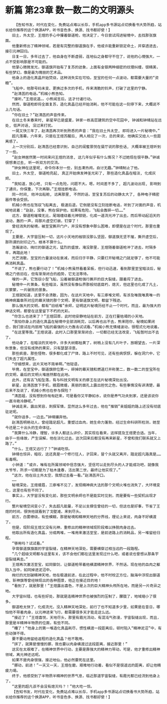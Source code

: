 # 新篇 第23章 数一数二的文明源头
        【告知书友，时代在变化，免费站点难以长存，手机app多书源站点切换看书大势所趋，站长给你推荐的这个换源APP，听书音色多、换源、找书都好使！】
       旧土，外太空，王煊的手心中攥着御道枪，他决定了，今日尝试闯进秘境中，去找那张旗面。
       他重新修出了精神领域，若是有完整的御道旗在手，他或许能重新锁定命土，并穿透进去，接引元神回归。
       日复一日，多年过去了，他自身在不断虚弱，连地仙之身都守不住了，说他的心境强大，一点不受影响那是不可能的。
       他掌心微微发光，御道旗开始有了复苏的迹象，上面有金银两种细密的纹理纠缠，很精美，有些梦幻，像是最为瑰丽的艺术品。
       他身上的造化真晶开始焚烧，这种消失实在可怕，至宝的任何一点波动，都需要大量的“资粮”。
       飞船中，他那号码未变、更换过多次的手机，传来清脆的铃声，打破了这里的宁静。
       “赵清菡的电话。”机械小熊告知。
       “接听。”王煊说道。。小熊闻言后，这才付诸行动。
       然而，御道枪即将全面复苏，造化真晶已经开始消耗，他不可能在这一刻停下来，大概说不上几句话。
       “你在旧土？”赵清菡的声音传来。
       在旧土冬末春来时, 新星早已是盛夏，钟家一栋高层建筑的空中花园中, 钟诚和钟晴站在远处, 低声对话, 没过来打扰。
       一晃又快三年了，赵清菡再次听到熟悉的声音：“我在旧土外太空, 即将进入一片秘境中。”
       超凡落幕，六年来，只是在王煊苏醒后, 两人相见了一次，总的来说，他确实又给人一些距离感了。
       上一次分别后，赵清菡已经意识到，自己的闺蜜景悦在餐厅说的那些话, 大概率被王煊听到了一些。
       “赵女神居然第一时间来问王煊的消息, 这几年似乎有什么情况？不过她现在很平静。”钟诚很想凑过去, 听一听双方的交流。
       “钟女神在这里呢, 命令你本分一些，别去凑热闹，自讨无趣。”钟晴制止了他。
       旧土，外太空, 御道枪亮起, 真正开始焕发神圣光彩了, 那些造化真晶在暗淡, 化成灰烬。
       “我知道，放心吧, 只有一点危险，问题不大。嗯，时间差不多了, 超凡波动出现, 影响到了通讯，你保重，下次再聊。”王煊挂断电话。
       同一时间, 他冲出船舱, 远离那里, 不然的话，至宝复苏后的动静太大了, 各种电子精密器件等会受损。
       机械小熊也在驾驭飞船离去, 极速后退，它倒是没有立刻挂断电话，听到了对面的声音，机械地说着：“赵赵，没事，熊在保护他，如果有危险，飞船会轰碎一切……”
       远方，御道枪璀璨无比，尾端缠绕着元神锁链，化成一道流光冲了出去，而后带动起滔天的波动，轰的一声，将那片虚空打崩，钉穿了！
       曾经消失的秘境，被至宝撕开门户，并没有想象中那么困难，即便是在这个时代，那里也重现了。
       主要是，大宇宙压制一切，这片小天地的枷锁没那么坚固，御道旗无坚不摧，撕开虚空后，那所谓的封印之门，根本不算什么。
       浩瀚波动，绚烂的御道之光，猛烈的盛放，淹没那里，王煊随着御道枪冲了进去，时隔多年，再踏此地！
       光芒消散，至宝的力量波动在衰减，而后归于平静，只要打开秘境之门就足够了，他不可能再消耗真晶。
       “不说了，熊也要行动了！”机械小熊虽然看着呆板，但行动迅速，看到那里至宝暗淡后，秘境之门依旧在，但有渐渐闭合的趋势，它无法等待。
       嗖的一声，它驾驭小型飞船，沿着被御道枪强行撕开的巨大裂缝，跟着闯了进去。
       秘境中一片萧条，有些暗淡，虽然没有像仙界那般彻底腐朽，熄灭，但这里也化成了凡土，灰蒙蒙，一片破败的景象。
       王煊就知道，这里不会溃散，因为，在这片天地中，有三瘆堆文明，有涉及唯我唯真唯一的精神病篇章所对应的幕天镜的那个文明，更有御道旗文明，都留下残迹。
       那么强大的文明，都有“旧纸堆”余烬，证明这片秘境历经不止一个时代，而且，最为强大的神话文明，都曾在这里留下不朽的光彩。
       “你怎么也进来了？”王煊回首，此时他安静地站在前方，正在打量枯竭的小天地。
       “我怕你身上的造化真晶在秘境中全部消耗完，以后再也出不去，熊来陪你，秘境如果闭合，我们尝试在内部用飞船的最强的火力轰击试试看。”机械小熊无情绪波动，很程式化地说着。
       “在这里等我。”王煊说道，此时入口那里渐渐闭合，一切都已经无法改变，飞船暂时出不去了。
       他动身了，在暗淡的天地中，许多大树都枯黄了，树梢上没有几片叶子，放眼望去，一片深秋景象，但没有成熟的果实，只有瑟瑟凉意。
       那些疯兽，那些怪物，很多都化成了尸体，路上不时可见，还有些病恹恹，躲在洞穴中，它们失去了超凡属性。
       “仔细想来，这片天地不简单啊。”他轻语，
       毕竟，在至宝中，御道旗排位第一，碎掉的幕天镜和燃道灯并称第二，数一数二的至宝所在的文明，最后的文明火堆居然都在此地。
       此外，还有古飞船坠落，有与科技文明有关的瘆王在这片秘境深处出没。
       新星，赵清菡放下手机，娥眉微蹙，美丽的面孔上露出担忧之色，有些事情没有讲清楚，最后来不及说了，机械小熊也在参与探险？
       “清菡姐，没有想到你匆匆赶来，可是看你又平静如水，说你是养气功夫到家，还是该说你一直冷艳冷静呢。”
       钟诚走来，露出笑容，刺探军情，显然这么多年过去，他在“推销”亲姐姐的路上还没有彻底驻足呢。
       “就你话多，一边去。”钟晴嫌弃他。
       赵清菡明艳动人，曾经踏足超凡，重塑过血肉，她生命力蓬勃，经过生命科研所检测，她至今还是二十出头的生命体征。
       “我算什么冷静，理智，许多人都这么评价，其实现在看来，这样提及王煊更合适。当年，由于一些缘故，产生误解，他在淡化过去，这次回来后都没有再来新星，不曾和我们联系就又上路了。”
       “什么，王煊又远行了？”钟诚吃惊。
       钟晴也惊异，暗叹，这还真是一个修行狂人，才回来，冒个头就又离开，踏足超凡路真是……有毒啊。
       小钟道：“或许，唯有在所属领域中信念强大，坚信可以走到尽头的人才能成功吧，就像我太爷爷，所求一切都是为了枯木逢春，活出第二世，最终让他实现了。”
       “这次，他在旧土外太空，我想过去看一看。”赵清菡开口。
       ……
       秘境深处，王煊蹙眉，三瘆堆不见了，发现精神病大法的那个文明火堆也消失了，大环境变化，这里也有些不同了。
       事实上，大宇宙没有变化前，那些文明余烬也不是能实时见到，而是要有一些契机出现才行。
       整片秘境空间变小了，失去超凡能量，不足以支撑住曾经的一切，但这也是好事，节省了王煊的时间，很快他就看到了戈壁滩，来到尽头。
       前方，白雾缭绕，有些模糊，那是秘境和精神天地的分界线，理论上来说，肉身不好横渡了。
       但是，现阶段王煊又没有元神，重修出的精神领域现阶段难以挣脱肉身远去。
       他取出所有造化真晶，分成两堆，一堆用来激活至宝，是前进路上的消耗品，另一堆留给归程。
       “够用吗？试试看。”
       孕育御道旗旗面的宇宙裂缝，在精神天地深处，需要横穿过相当远的一段路程。
       “几个超级文明都与这里有关，该不会他们都在这里发现过什么吧，或者说也曾想从那条宇宙裂缝离去。”
       王煊再次激活至宝，如同御剑，让御道枪带着他横渡精神世界，不然话，现在他的血肉之躯陷入当中，如同掉进泥沼中。
       绚烂的光划破精神天地，他在极速前进，在此过程中，他不时校正方位，脑海中浮现出御道枪、斩神旗等曾经映现出的各种图景，他正在接近目的地！
       “看到了，就是那里！”王煊露出喜色，不是上次的巨大精神头颅所在地，而是另一片奇异之地。
       大宇宙纠错，也有些好处，那就是连精神世界也被强烈的压制了，朦胧了，地域缩小了很多。
       御道枪太快了，化成流光，没入精神天地深处，前行了也不知道多少里，如果是在昔日，哪怕他不带着肉身，以元神进来飞行，都需要很多天才能走这么远。
       “接近了！”王煊喜悦，天地尽头，那里有霞光流动，有混沌气弥漫，宇宙裂缝出现，而且，那里是半精神半物质的位面，有些不同。
       “糟了！”他身上的第一堆造化真晶耗尽，惯性横渡一段距离后，顿时陷入“精神泥沼”中，有些动弹不得。
       要不要动用留给返程的造化真晶？他不敢用。
       “拼了，就算是慢慢的挪，我也要以肉身横渡过这段距离，接近那里！”
       这实在太艰难了，在精神世界中行动，主要是靠强大的精神力带动，可是，他才重修出精神领域，离元神还远呢。
       如果不是肉身很强，接近地仙，他必然要死在这里。
       “挪动，前进！”一天又一天，王煊在磨，艰难地行动着，看似不是很遥远的距离，却让他精疲力竭。
       终于，他感受到了半物质半精神的世界气息，临近那道宇宙裂缝，有霞光都已经流到他身上了。
       “这里的超凡该不会没有熄灭吗？！”他大吃一惊。
       【告知书友，时代在变化，免费站点难以长存，手机app多书源站点切换看书大势所趋，站长给你推荐的这个换源APP，听书音色多、换源、找书都好使！】